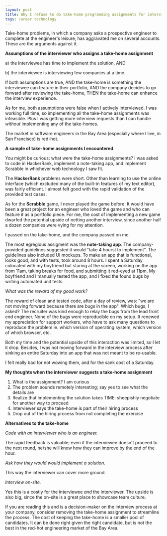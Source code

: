```yaml
---
layout: post
title: Why I refuse to do take-home programming assignments for interviews
tags: career technology
---
```


Take-home problems, in which a company asks a prospective engineer to complete at the engineer's leisure, has aggravated me on several accounts. These are the arguments against it.

**Assumptions of the interviewer who assigns a take-home assignment**

a) the interviewee has time to implement the solution, AND

b) the interviewee is interviewing few companies at a time.

If both assumptions are true, AND the take-home is something the interviewee can feature in their portfolio, AND the company decides to go forward after reviewing the take-home, THEN the take-home can enhance the interview experience.

As for me, both assumptions were false when I actively interviewed. I was working full time, so implementing all the take-home assignments was infeasible. Plus I was getting more interview requests than I can handle *without* implementing any of the take-homes.

The market in software engineers in the Bay Area (especially where I live, in San Francisco) is red-hot.

**A sample of take-home assignments I encountered**

You might be curious: what were the take-home assignments? I was asked to code in HackerRank, implement a note-taking app, and implement Scrabble in whichever web technology I saw fit.

The **HackerRank** problems were short. Other than learning to use the online interface (which excluded many of the built-in features of my text editor), was fairly efficient. I almost felt good with the rapid validation of the provided test cases.

As for the **Scrabble** game, I never played the game before. It would have been a great project for an engineer who loved the game and who can feature it as a portfolio piece. For me, the cost of implementing a new game dwarfed the potential upside of netting another interview, since another half a dozen companies were vying for my attention.

I passed on the take-home, and the company passed on me.

The most egregious assigment was the **note-taking app**. The company-provided guidelines suggested it would "take 4 hourst to implement". The guidelines also included UI mockups. To make an app that is functional, looks good, and with tests, took around 8 hours. I spent a Saturday colocated with my boyfriend but staring at the screen, working on the app from 11am, taking breaks for food, and submitting it red-eyed at 11pm. My boyfriend and I manually tested the app, and I fixed the found bugs by writing automated unit tests.

*What was the reward of my good work?*

The reward of clean and tested code, after a day of review, was: "we are not moving forward because there are bugs in the app". Which bugs, I asked? The recruiter was kind enough to relay the bugs from the lead front end engineer. None of the bugs were reproducible on my setup. It renewed my appreciation for support workers, who have to ask many questions to reproduce the problem ie. which version of operating system, which version of which browser, etc.

Both my time and the potential upside of this interaction was limited, so I let it drop. Besides, I was not moving forward in the interview process after sinking an entire Saturday into an app that was not meant to be re-usable.

I felt really bad for not wowing them, and for the sank cost of a Saturday.

**My thoughts when the interviewer suggests a take-home assignment**

1. What is the assignment? I am curious
2. The problem sounds remotely interesting; say yes to see what the details are
3. Realize that implementing the solution takes TIME: sheepishly negotiate for another way to proceed
4. Interviewer says the take-home is part of their hiring process
5. Drop out of the hiring process from not completing the exercise

**Alternatives to the take-home**

*Code with an interviewer who is an engineer.*

The rapid feedback is valuable; even if the interviewee doesn't proceed to the next round, he/she will know how they can improve by the end of the hour.

*Ask how they would would implement a solution.*

This way the interviewer can cover more ground.

*Interview on-site.*

Yes this is a costly for the interviewee *and* the interviewer. The upside is also big, since the on-site is a great place to showcase team culture.

If you are reading this and is a decision-maker on the interview process at your company, consider removing the take-home assignment to streamline the process. The cost of keeping the take-home is a smaller pool of candidates. It can be done right given the right candidate, but is not the best in the red-hot engineering market of the Bay Area.








